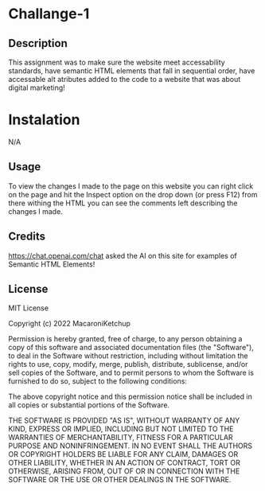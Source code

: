 # Challange-1

## Description

This assignment was to make sure the website meet accessability standards, have semantic HTML elements that fall in sequential order, have accessable alt atributes added to the code to a website that was about digital marketing!

# Instalation

N/A

## Usage

To view the changes I made to the page on this website you can right click on the page and hit the Inspect option on the drop down (or press F12) from there withing the HTML you can see the comments left describing the changes I made.

## Credits
https://chat.openai.com/chat asked the AI on this site for examples of Semantic HTML Elements!

## License

MIT License

Copyright (c) 2022 MacaroniKetchup

Permission is hereby granted, free of charge, to any person obtaining a copy
of this software and associated documentation files (the "Software"), to deal
in the Software without restriction, including without limitation the rights
to use, copy, modify, merge, publish, distribute, sublicense, and/or sell
copies of the Software, and to permit persons to whom the Software is
furnished to do so, subject to the following conditions:

The above copyright notice and this permission notice shall be included in all
copies or substantial portions of the Software.

THE SOFTWARE IS PROVIDED "AS IS", WITHOUT WARRANTY OF ANY KIND, EXPRESS OR
IMPLIED, INCLUDING BUT NOT LIMITED TO THE WARRANTIES OF MERCHANTABILITY,
FITNESS FOR A PARTICULAR PURPOSE AND NONINFRINGEMENT. IN NO EVENT SHALL THE
AUTHORS OR COPYRIGHT HOLDERS BE LIABLE FOR ANY CLAIM, DAMAGES OR OTHER
LIABILITY, WHETHER IN AN ACTION OF CONTRACT, TORT OR OTHERWISE, ARISING FROM,
OUT OF OR IN CONNECTION WITH THE SOFTWARE OR THE USE OR OTHER DEALINGS IN THE
SOFTWARE.